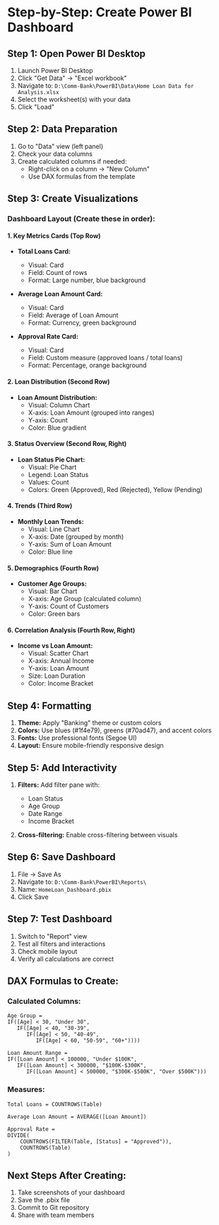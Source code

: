 # Step-by-Step: Create Power BI Dashboard

## Step 1: Open Power BI Desktop
1. Launch Power BI Desktop
2. Click "Get Data" → "Excel workbook"
3. Navigate to: `D:\Comm-Bank\PowerBI\Data\Home Loan Data for Analysis.xlsx`
4. Select the worksheet(s) with your data
5. Click "Load"

## Step 2: Data Preparation
1. Go to "Data" view (left panel)
2. Check your data columns
3. Create calculated columns if needed:
   - Right-click on a column → "New Column"
   - Use DAX formulas from the template

## Step 3: Create Visualizations

### Dashboard Layout (Create these in order):

#### 1. **Key Metrics Cards** (Top Row)
- **Total Loans Card:**
  - Visual: Card
  - Field: Count of rows
  - Format: Large number, blue background

- **Average Loan Amount Card:**
  - Visual: Card  
  - Field: Average of Loan Amount
  - Format: Currency, green background

- **Approval Rate Card:**
  - Visual: Card
  - Field: Custom measure (approved loans / total loans)
  - Format: Percentage, orange background

#### 2. **Loan Distribution** (Second Row)
- **Loan Amount Distribution:**
  - Visual: Column Chart
  - X-axis: Loan Amount (grouped into ranges)
  - Y-axis: Count
  - Color: Blue gradient

#### 3. **Status Overview** (Second Row, Right)
- **Loan Status Pie Chart:**
  - Visual: Pie Chart
  - Legend: Loan Status
  - Values: Count
  - Colors: Green (Approved), Red (Rejected), Yellow (Pending)

#### 4. **Trends** (Third Row)
- **Monthly Loan Trends:**
  - Visual: Line Chart
  - X-axis: Date (grouped by month)
  - Y-axis: Sum of Loan Amount
  - Color: Blue line

#### 5. **Demographics** (Fourth Row)
- **Customer Age Groups:**
  - Visual: Bar Chart
  - X-axis: Age Group (calculated column)
  - Y-axis: Count of Customers
  - Color: Green bars

#### 6. **Correlation Analysis** (Fourth Row, Right)
- **Income vs Loan Amount:**
  - Visual: Scatter Chart
  - X-axis: Annual Income
  - Y-axis: Loan Amount
  - Size: Loan Duration
  - Color: Income Bracket

## Step 4: Formatting
1. **Theme:** Apply "Banking" theme or custom colors
2. **Colors:** Use blues (#1f4e79), greens (#70ad47), and accent colors
3. **Fonts:** Use professional fonts (Segoe UI)
4. **Layout:** Ensure mobile-friendly responsive design

## Step 5: Add Interactivity
1. **Filters:** Add filter pane with:
   - Loan Status
   - Age Group
   - Date Range
   - Income Bracket

2. **Cross-filtering:** Enable cross-filtering between visuals

## Step 6: Save Dashboard
1. File → Save As
2. Navigate to: `D:\Comm-Bank\PowerBI\Reports\`
3. Name: `HomeLoan_Dashboard.pbix`
4. Click Save

## Step 7: Test Dashboard
1. Switch to "Report" view
2. Test all filters and interactions
3. Check mobile layout
4. Verify all calculations are correct

## DAX Formulas to Create:

### Calculated Columns:
```
Age Group = 
IF([Age] < 30, "Under 30", 
   IF([Age] < 40, "30-39", 
      IF([Age] < 50, "40-49", 
         IF([Age] < 60, "50-59", "60+"))))

Loan Amount Range = 
IF([Loan Amount] < 100000, "Under $100K", 
   IF([Loan Amount] < 300000, "$100K-$300K", 
      IF([Loan Amount] < 500000, "$300K-$500K", "Over $500K")))
```

### Measures:
```
Total Loans = COUNTROWS(Table)

Average Loan Amount = AVERAGE([Loan Amount])

Approval Rate = 
DIVIDE(
    COUNTROWS(FILTER(Table, [Status] = "Approved")), 
    COUNTROWS(Table)
)
```

## Next Steps After Creating:
1. Take screenshots of your dashboard
2. Save the .pbix file
3. Commit to Git repository
4. Share with team members
